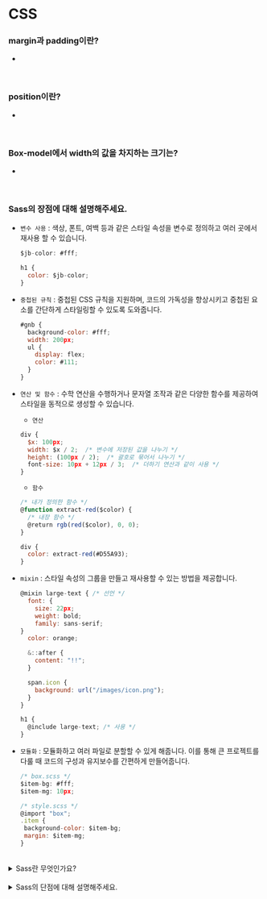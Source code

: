 # CSS

### margin과 padding이란?

-

<br/>

### position이란?

-

<br/>

### Box-model에서 width의 값을 차지하는 크기는?

-

<br/>

### Sass의 장점에 대해 설명해주세요.

- `변수 사용` : 색상, 폰트, 여백 등과 같은 스타일 속성을 변수로 정의하고 여러 곳에서 재사용 할 수 있습니다.

    ```javascript
    $jb-color: #fff;

    h1 {
      color: $jb-color;
    }
    ```

- `중첩된 규칙` : 중첩된 CSS 규칙을 지원하며, 코드의 가독성을 향상시키고 중첩된 요소를 간단하게 스타일링할 수 있도록 도와줍니다.

    ```javascript
    #gnb {
      background-color: #fff;
      width: 200px;
      ul {
        display: flex;
        color: #111;
      }
    }
    ```

- `연산 및 함수` : 수학 연산을 수행하거나 문자열 조작과 같은 다양한 함수를 제공하여 스타일을 동적으로 생성할 수 있습니다.

    - `연산`
    ```javascript
    div {
      $x: 100px;
      width: $x / 2;  /* 변수에 저장된 값을 나누기 */
      height: (100px / 2);  /* 괄호로 묶어서 나누기 */
      font-size: 10px + 12px / 3;  /* 더하기 연산과 같이 사용 */
    }
    ```

    - `함수`
    ```javascript
    /* 내가 정의한 함수 */
    @function extract-red($color) {
      /* 내장 함수 */
      @return rgb(red($color), 0, 0);
    }

    div {
      color: extract-red(#D55A93);
    }
    ```

- `mixin` : 스타일 속성의 그룹을 만들고 재사용할 수 있는 방법을 제공합니다. 

    ```javascript
    @mixin large-text { /* 선언 */
      font: {
        size: 22px;
        weight: bold;
        family: sans-serif;
    }
      color: orange;

      &::after {
        content: "!!";
      }

      span.icon {
        background: url("/images/icon.png");
      }
    }

    h1 {
      @include large-text; /* 사용 */
    }
    ```

- `모듈화` : 모듈화하고 여러 파일로 분할할 수 있게 해줍니다. 이를 통해 큰 프로젝트를 다룰 때 코드의 구성과 유지보수를 간편하게 만들어줍니다.

     ```javascript
    /* box.scss */
    $item-bg: #fff;
    $item-mg: 10px;

    /* style.scss */
    @import "box";
    .item {
      background-color: $item-bg;
      margin: $item-mg;
    }
    ```

<br/>
<details>
  <summary>Sass란 무엇인가요?</summary>

- CSS를 확장한 언어이며, CSS를 효율적으로 사용할 수 있도록 도와주는 도구입니다.

</details>

<br/>
<details>
  <summary>Sass의 단점에 대해 설명해주세요.</summary>

- `컴파일러 필요` : Sass 코드는 브라우저에서 직접 실행할 수 없으며, Sass 코드를 CSS로 변환하기 위한 컴파일러가 필요합니다.

- `복잡성 추가 가능` : 과도한 중첩 및 mixin 사용은 코드를 복잡하게 만들 수 있고, 유지보수를 어렵게 할 수 있습니다. 올바르게 사용하지 않으면 코드의 가독성을 떨어뜨릴 수 있습니다.

</details>
